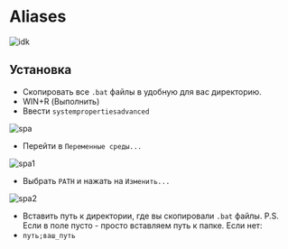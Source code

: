 # Aliases


![idk](https://user-images.githubusercontent.com/96006818/180513882-9a3d6893-fadc-4f7d-9385-d2bc06d6489a.png)


## Установка
- Скопировать все `.bat` файлы в удобную для вас директорию.
- WIN+R (Выполнить)
- Ввести `systempropertiesadvanced`


![spa](https://user-images.githubusercontent.com/96006818/180514584-5581a3ad-6489-4620-9241-c0965430b75e.png)


- Перейти в `Переменные среды...`


![spa1](https://user-images.githubusercontent.com/96006818/180514650-5b15f4d3-5c90-4cac-b5f0-7493f0df2f2f.png)


- Выбрать `PATH` и нажать на `Изменить...`


![spa2](https://user-images.githubusercontent.com/96006818/180514732-7e7fda3b-5494-4c95-9de3-ea9a62a9c77a.png)


- Вставить путь к директории, где вы скопировали `.bat` файлы.
P.S. Если в поле пусто - просто вставляем путь к папке.
Если нет:
- `путь;ваш_путь`
